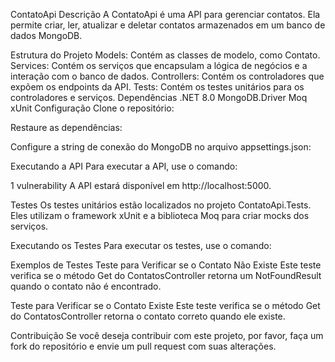 ContatoApi
Descrição
A ContatoApi é uma API para gerenciar contatos. Ela permite criar, ler, atualizar e deletar contatos armazenados em um banco de dados MongoDB.

Estrutura do Projeto
Models: Contém as classes de modelo, como Contato.
Services: Contém os serviços que encapsulam a lógica de negócios e a interação com o banco de dados.
Controllers: Contém os controladores que expõem os endpoints da API.
Tests: Contém os testes unitários para os controladores e serviços.
Dependências
.NET 8.0
MongoDB.Driver
Moq
xUnit
Configuração
Clone o repositório:

Restaure as dependências:

Configure a string de conexão do MongoDB no arquivo appsettings.json:

Executando a API
Para executar a API, use o comando:

1 vulnerability
A API estará disponível em http://localhost:5000.

Testes
Os testes unitários estão localizados no projeto ContatoApi.Tests. Eles utilizam o framework xUnit e a biblioteca Moq para criar mocks dos serviços.

Executando os Testes
Para executar os testes, use o comando:

Exemplos de Testes
Teste para Verificar se o Contato Não Existe
Este teste verifica se o método Get do ContatosController retorna um NotFoundResult quando o contato não é encontrado.

Teste para Verificar se o Contato Existe
Este teste verifica se o método Get do ContatosController retorna o contato correto quando ele existe.

Contribuição
Se você deseja contribuir com este projeto, por favor, faça um fork do repositório e envie um pull request com suas alterações.
